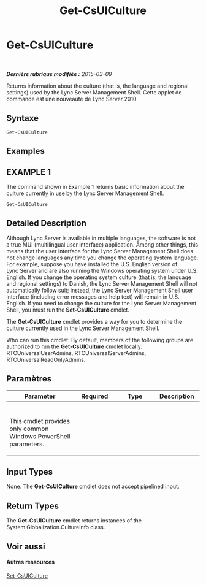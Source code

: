 ﻿---
title: Get-CsUICulture
TOCTitle: Get-CsUICulture
ms:assetid: b8df7083-068b-4d5e-a9b4-448602de6586
ms:mtpsurl: https://technet.microsoft.com/fr-fr/library/Gg412900(v=OCS.15)
ms:contentKeyID: 49298632
ms.date: 05/20/2016
mtps_version: v=OCS.15
ms.translationtype: HT
---

# Get-CsUICulture

 

_**Dernière rubrique modifiée :** 2015-03-09_

Returns information about the culture (that is, the language and regional settings) used by the Lync Server Management Shell. Cette applet de commande est une nouveauté de Lync Server 2010.

## Syntaxe

    Get-CsUICulture

## Examples

## EXAMPLE 1

The command shown in Example 1 returns basic information about the culture currently in use by the Lync Server Management Shell.

    Get-CsUICulture

## Detailed Description

Although Lync Server is available in multiple languages, the software is not a true MUI (multilingual user interface) application. Among other things, this means that the user interface for the Lync Server Management Shell does not change languages any time you change the operating system language. For example, suppose you have installed the U.S. English version of Lync Server and are also running the Windows operating system under U.S. English. If you change the operating system culture (that is, the language and regional settings) to Danish, the Lync Server Management Shell will not automatically follow suit; instead, the Lync Server Management Shell user interface (including error messages and help text) will remain in U.S. English. If you need to change the culture for the Lync Server Management Shell, you must run the **Set-CsUICulture** cmdlet.

The **Get-CsUICulture** cmdlet provides a way for you to determine the culture currently used in the Lync Server Management Shell.

Who can run this cmdlet: By default, members of the following groups are authorized to run the **Get-CsUICulture** cmdlet locally: RTCUniversalUserAdmins, RTCUniversalServerAdmins, RTCUniversalReadOnlyAdmins.

## Paramètres


<table>
<colgroup>
<col style="width: 25%" />
<col style="width: 25%" />
<col style="width: 25%" />
<col style="width: 25%" />
</colgroup>
<thead>
<tr class="header">
<th>Parameter</th>
<th>Required</th>
<th>Type</th>
<th>Description</th>
</tr>
</thead>
<tbody>
<tr class="odd">
<td><p></p></td>
<td><p></p></td>
<td><p></p></td>
<td><p></p></td>
</tr>
<tr class="even">
<td><p>This cmdlet provides only common Windows PowerShell parameters.</p></td>
<td><p></p></td>
<td><p></p></td>
<td><p></p></td>
</tr>
</tbody>
</table>


## Input Types

None. The **Get-CsUICulture** cmdlet does not accept pipelined input.

## Return Types

The **Get-CsUICulture** cmdlet returns instances of the System.Globalization.CultureInfo class.

## Voir aussi

#### Autres ressources

[Set-CsUICulture](set-csuiculture.md)

